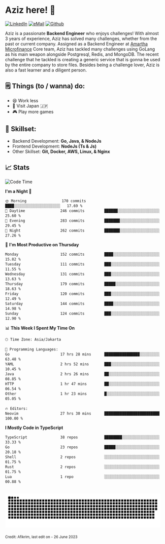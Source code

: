 # Aziz here! 👋

[![LinkedIn](https://img.shields.io/static/v1?message=afikrim&logo=linkedin&label=&color=0077B5&logoColor=white&labelColor=&style=for-the-badge)](https://www.linkedin.com/in/afikrim)
[![eMail](https://img.shields.io/static/v1?message=afikrim10@gmail.com&logo=gmail&label=&color=D14836&logoColor=white&labelColor=&style=for-the-badge)](mailto:afikrim10@gmail.com)
[![Github](https://komarev.com/ghpvc/?username=afikrim&label=Visitors&style=for-the-badge)](https://www.github.com/afikrim)

<!--Introduction-->
Aziz is a passionate **Backend Engineer** who enjoys challenges! With almost 3 years of experience, Aziz has solved many challenges, whether from the past or current company. Assigned as a Backend Engineer at [Amartha Microfinance](https://amartha.com) Core team, Aziz has tackled many challenges using GoLang as his main weapon alongside Postgresql, Redis, and MongoDB. The recent challenge that he tackled is creating a generic service that is gonna be used by the entire company to store files. Besides being a challenge lover, Aziz is also a fast learner and a diligent person.

<!--Things TODO-->
## 🗒️ Things (to / wanna) do:

- 😆 Work less
- 🚀 Visit Japan 🇯🇵
- 🎮 Play more games

<!--Skillset-->
## 🏅 Skillset:

- Backend Development: **Go, Java, & NodeJs**
- Frontend Development: **NodeJs (Ts & Js)**
- Other Skillset: **Git, Docker, AWS, Linux, & Nginx**

## 📈 Stats  

<!--START_SECTION:waka-->
![Code Time](http://img.shields.io/badge/Code%20Time-1%2C401%20hrs%2048%20mins-blue)

**I'm a Night 🦉** 

```text
🌞 Morning                170 commits         ████░░░░░░░░░░░░░░░░░░░░░   17.69 % 
🌆 Daytime                246 commits         ██████░░░░░░░░░░░░░░░░░░░   25.60 % 
🌃 Evening                283 commits         ███████░░░░░░░░░░░░░░░░░░   29.45 % 
🌙 Night                  262 commits         ███████░░░░░░░░░░░░░░░░░░   27.26 % 
```
📅 **I'm Most Productive on Thursday** 

```text
Monday                   152 commits         ████░░░░░░░░░░░░░░░░░░░░░   15.82 % 
Tuesday                  111 commits         ███░░░░░░░░░░░░░░░░░░░░░░   11.55 % 
Wednesday                131 commits         ███░░░░░░░░░░░░░░░░░░░░░░   13.63 % 
Thursday                 179 commits         █████░░░░░░░░░░░░░░░░░░░░   18.63 % 
Friday                   120 commits         ███░░░░░░░░░░░░░░░░░░░░░░   12.49 % 
Saturday                 144 commits         ████░░░░░░░░░░░░░░░░░░░░░   14.98 % 
Sunday                   124 commits         ███░░░░░░░░░░░░░░░░░░░░░░   12.90 % 
```


📊 **This Week I Spent My Time On** 

```text
🕑︎ Time Zone: Asia/Jakarta

💬 Programming Languages: 
Go                       17 hrs 28 mins      ████████████████░░░░░░░░░   63.48 % 
YAML                     2 hrs 52 mins       ███░░░░░░░░░░░░░░░░░░░░░░   10.45 % 
Java                     2 hrs 26 mins       ██░░░░░░░░░░░░░░░░░░░░░░░   08.85 % 
HTTP                     1 hr 47 mins        ██░░░░░░░░░░░░░░░░░░░░░░░   06.54 % 
Other                    1 hr 23 mins        █░░░░░░░░░░░░░░░░░░░░░░░░   05.05 % 

🔥 Editors: 
Neovim                   27 hrs 30 mins      █████████████████████████   100.00 % 
```

**I Mostly Code in TypeScript** 

```text
TypeScript               38 repos            ████████░░░░░░░░░░░░░░░░░   33.33 % 
Go                       23 repos            █████░░░░░░░░░░░░░░░░░░░░   20.18 % 
Shell                    2 repos             ░░░░░░░░░░░░░░░░░░░░░░░░░   01.75 % 
Rust                     2 repos             ░░░░░░░░░░░░░░░░░░░░░░░░░   01.75 % 
Lua                      1 repo              ░░░░░░░░░░░░░░░░░░░░░░░░░   00.88 % 
```




<!--END_SECTION:waka-->


<br clear="both">

<div align="center">
  <img src="https://raw.githubusercontent.com/afikrim/afikrim/output/snake.svg" alt="Snake animation" />
</div>


<sub>Credit: Afikrim, last edit on - 26 June 2023</sub>
